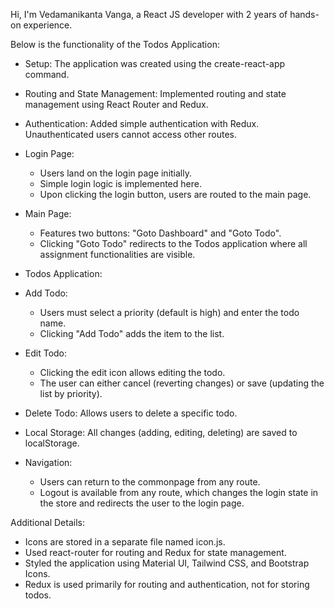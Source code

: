 
Hi, I'm Vedamanikanta Vanga, a React JS developer with 2 years of hands-on experience.

Below is the functionality of the Todos Application:

* Setup: The application was created using the create-react-app command.
* Routing and State Management: Implemented routing and state management using React Router and Redux.
* Authentication: Added simple authentication with Redux. Unauthenticated users cannot access other routes.

* Login Page:
    * Users land on the login page initially.
    * Simple login logic is implemented here.
    * Upon clicking the login button, users are routed to the main page.

* Main Page:

    * Features two buttons: "Goto Dashboard" and "Goto Todo".
    * Clicking "Goto Todo" redirects to the Todos application where all assignment functionalities are visible.


* Todos Application:

* Add Todo:

    * Users must select a priority (default is high) and enter the todo name.
    * Clicking "Add Todo" adds the item to the list.


* Edit Todo:

    * Clicking the edit icon allows editing the todo.
    * The user can either cancel (reverting changes) or save (updating the list by priority).

* Delete Todo: Allows users to delete a specific todo.
* Local Storage: All changes (adding, editing, deleting) are saved to localStorage.

* Navigation:

    * Users can return to the commonpage from any route.
    * Logout is available from any route, which changes the login state in the store and redirects the user to the login page.


Additional Details:

* Icons are stored in a separate file named icon.js.
* Used react-router for routing and Redux for state management.
* Styled the application using Material UI, Tailwind CSS, and Bootstrap Icons.
* Redux is used primarily for routing and authentication, not for storing todos.